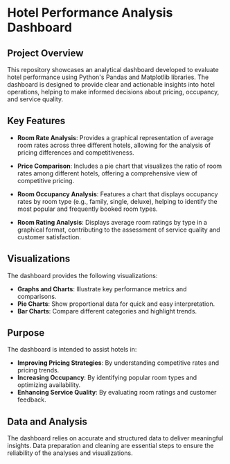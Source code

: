 # Hotel Performance Analysis Dashboard

## Project Overview

This repository showcases an analytical dashboard developed to evaluate hotel performance using Python's Pandas and Matplotlib libraries. The dashboard is designed to provide clear and actionable insights into hotel operations, helping to make informed decisions about pricing, occupancy, and service quality.

## Key Features

- **Room Rate Analysis**: Provides a graphical representation of average room rates across three different hotels, allowing for the analysis of pricing differences and competitiveness.

- **Price Comparison**: Includes a pie chart that visualizes the ratio of room rates among different hotels, offering a comprehensive view of competitive pricing.

- **Room Occupancy Analysis**: Features a chart that displays occupancy rates by room type (e.g., family, single, deluxe), helping to identify the most popular and frequently booked room types.

- **Room Rating Analysis**: Displays average room ratings by type in a graphical format, contributing to the assessment of service quality and customer satisfaction.

## Visualizations

The dashboard provides the following visualizations:
- **Graphs and Charts**: Illustrate key performance metrics and comparisons.
- **Pie Charts**: Show proportional data for quick and easy interpretation.
- **Bar Charts**: Compare different categories and highlight trends.

## Purpose

The dashboard is intended to assist hotels in:
- **Improving Pricing Strategies**: By understanding competitive rates and pricing trends.
- **Increasing Occupancy**: By identifying popular room types and optimizing availability.
- **Enhancing Service Quality**: By evaluating room ratings and customer feedback.

## Data and Analysis

The dashboard relies on accurate and structured data to deliver meaningful insights. Data preparation and cleaning are essential steps to ensure the reliability of the analyses and visualizations.

